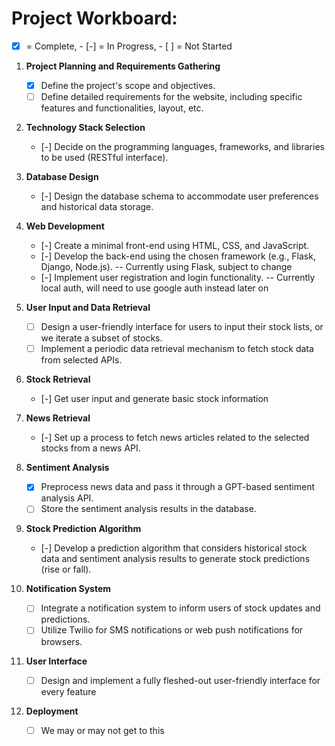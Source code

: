 # Project Workboard:

- [x] = Complete, - [-] = In Progress, - [ ] = Not Started

1. **Project Planning and Requirements Gathering**
   - [x] Define the project's scope and objectives.
   - [ ] Define detailed requirements for the website, including specific features and functionalities, layout, etc.

2. **Technology Stack Selection**
   - [-] Decide on the programming languages, frameworks, and libraries to be used (RESTful interface).

3. **Database Design**
   - [-] Design the database schema to accommodate user preferences and historical data storage.

4. **Web Development**
   - [-] Create a minimal front-end using HTML, CSS, and JavaScript.
   - [-] Develop the back-end using the chosen framework (e.g., Flask, Django, Node.js).  -- Currently using Flask, subject to change
   - [-] Implement user registration and login functionality.  --  Currently local auth, will need to use google auth instead later on

5. **User Input and Data Retrieval**
   - [ ] Design a user-friendly interface for users to input their stock lists, or we iterate a subset of stocks.
   - [ ] Implement a periodic data retrieval mechanism to fetch stock data from selected APIs.

6. **Stock Retrieval**
   - [-] Get user input and generate basic stock information
  
7. **News Retrieval**
   - [-] Set up a process to fetch news articles related to the selected stocks from a news API.

8. **Sentiment Analysis**
   - [X] Preprocess news data and pass it through a GPT-based sentiment analysis API.
   - [ ] Store the sentiment analysis results in the database.

9. **Stock Prediction Algorithm**
   - [-] Develop a prediction algorithm that considers historical stock data and sentiment analysis results to generate stock predictions (rise or fall).

10. **Notification System**
    - [ ] Integrate a notification system to inform users of stock updates and predictions.
    - [ ] Utilize Twilio for SMS notifications or web push notifications for browsers.

11. **User Interface**
    - [ ] Design and implement a fully fleshed-out user-friendly interface for every feature

12. **Deployment**
    - [ ] We may or may not get to this
